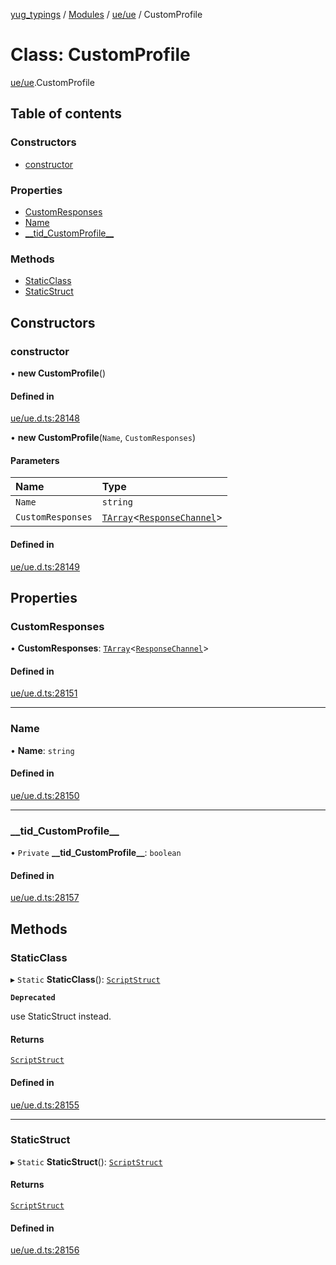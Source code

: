 [yug_typings](../README.md) / [Modules](../modules.md) / [ue/ue](../modules/ue_ue.md) / CustomProfile

# Class: CustomProfile

[ue/ue](../modules/ue_ue.md).CustomProfile

## Table of contents

### Constructors

- [constructor](ue_ue.CustomProfile.md#constructor)

### Properties

- [CustomResponses](ue_ue.CustomProfile.md#customresponses)
- [Name](ue_ue.CustomProfile.md#name)
- [\_\_tid\_CustomProfile\_\_](ue_ue.CustomProfile.md#__tid_customprofile__)

### Methods

- [StaticClass](ue_ue.CustomProfile.md#staticclass)
- [StaticStruct](ue_ue.CustomProfile.md#staticstruct)

## Constructors

### constructor

• **new CustomProfile**()

#### Defined in

[ue/ue.d.ts:28148](https://github.com/YugMetaverse/yug_typings/blob/25cad34/ue/ue.d.ts#L28148)

• **new CustomProfile**(`Name`, `CustomResponses`)

#### Parameters

| Name | Type |
| :------ | :------ |
| `Name` | `string` |
| `CustomResponses` | [`TArray`](../interfaces/ue_puerts.TArray.md)<[`ResponseChannel`](ue_ue.ResponseChannel.md)\> |

#### Defined in

[ue/ue.d.ts:28149](https://github.com/YugMetaverse/yug_typings/blob/25cad34/ue/ue.d.ts#L28149)

## Properties

### CustomResponses

• **CustomResponses**: [`TArray`](../interfaces/ue_puerts.TArray.md)<[`ResponseChannel`](ue_ue.ResponseChannel.md)\>

#### Defined in

[ue/ue.d.ts:28151](https://github.com/YugMetaverse/yug_typings/blob/25cad34/ue/ue.d.ts#L28151)

___

### Name

• **Name**: `string`

#### Defined in

[ue/ue.d.ts:28150](https://github.com/YugMetaverse/yug_typings/blob/25cad34/ue/ue.d.ts#L28150)

___

### \_\_tid\_CustomProfile\_\_

• `Private` **\_\_tid\_CustomProfile\_\_**: `boolean`

#### Defined in

[ue/ue.d.ts:28157](https://github.com/YugMetaverse/yug_typings/blob/25cad34/ue/ue.d.ts#L28157)

## Methods

### StaticClass

▸ `Static` **StaticClass**(): [`ScriptStruct`](ue_ue.ScriptStruct.md)

**`Deprecated`**

use StaticStruct instead.

#### Returns

[`ScriptStruct`](ue_ue.ScriptStruct.md)

#### Defined in

[ue/ue.d.ts:28155](https://github.com/YugMetaverse/yug_typings/blob/25cad34/ue/ue.d.ts#L28155)

___

### StaticStruct

▸ `Static` **StaticStruct**(): [`ScriptStruct`](ue_ue.ScriptStruct.md)

#### Returns

[`ScriptStruct`](ue_ue.ScriptStruct.md)

#### Defined in

[ue/ue.d.ts:28156](https://github.com/YugMetaverse/yug_typings/blob/25cad34/ue/ue.d.ts#L28156)
